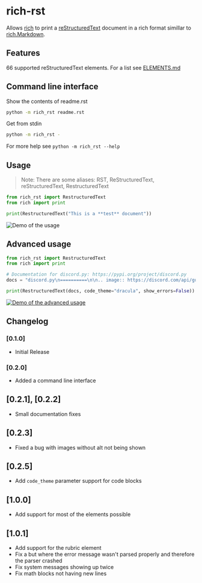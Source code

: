 # rich-rst

Allows [rich](https://rich.readthedocs.io/en/latest/introduction.html) to print a [reStructuredText](https://docutils.sourceforge.io/rst.html) document in a rich format simillar to [rich.Markdown](https://rich.readthedocs.io/en/latest/reference/markdown.html).

## Features

66 supported reStructuredText elements. For a list see [ELEMENTS.md](https://github.com/wasi-master/rich-rst/blob/main/ELEMENTS.md)

## Command line interface

Show the contents of readme.rst

```sh
python -m rich_rst readme.rst
```

Get from stdin

```sh
python -m rich_rst -
```

For more help see `python -m rich_rst --help`

## Usage

> Note: There are some aliases: RST, ReStructuredText, reStructuredText, RestructuredText

```python
from rich_rst import RestructuredText
from rich import print

print(RestructuredText("This is a **test** document"))
```

![Demo of the usage](https://i.imgur.com/Nz6tc25.png "Demo of the usage")

## Advanced usage

```python
from rich_rst import RestructuredText
from rich import print

# Documentation for discord.py: https://pypi.org/project/discord.py
docs = "discord.py\n==========\n\n.. image:: https://discord.com/api/guilds/336642139381301249/embed.png\n   :target: https://discord.gg/r3sSKJJ\n   :alt: Discord server invite\n.. image:: https://img.shields.io/pypi/v/discord.py.svg\n   :target: https://pypi.python.org/pypi/discord.py\n   :alt: PyPI version info\n.. image:: https://img.shields.io/pypi/pyversions/discord.py.svg\n   :target: https://pypi.python.org/pypi/discord.py\n   :alt: PyPI supported Python versions\n\nA modern, easy to use, feature-rich, and async ready API wrapper for Discord written in Python.\n\nKey Features\n-------------\n\n- Modern Pythonic API using ``async`` and ``await``.\n- Proper rate limit handling.\n- 100% coverage of the supported Discord API.\n- Optimised in both speed and memory.\n\nInstalling\n----------\n\n**Python 3.5.3 or higher is required**\n\nTo install the library without full voice support, you can just run the following command:\n\n.. code:: sh\n\n    # Linux/macOS\n    python3 -m pip install -U discord.py\n\n    # Windows\n    py -3 -m pip install -U discord.py\n\nOtherwise to get voice support you should run the following command:\n\n.. code:: sh\n\n    # Linux/macOS\n    python3 -m pip install -U \"discord.py[voice]\"\n\n    # Windows\n    py -3 -m pip install -U discord.py[voice]\n\n\nTo install the development version, do the following:\n\n.. code:: sh\n\n    $ git clone https://github.com/Rapptz/discord.py\n    $ cd discord.py\n    $ python3 -m pip install -U .[voice]\n\n\nOptional Packages\n~~~~~~~~~~~~~~~~~~\n\n* PyNaCl (for voice support)\n\nPlease note that on Linux installing voice you must install the following packages via your favourite package manager (e.g. ``apt``, ``dnf``, etc) before running the above commands:\n\n* libffi-dev (or ``libffi-devel`` on some systems)\n* python-dev (e.g. ``python3.6-dev`` for Python 3.6)\n\nQuick Example\n--------------\n\n.. code:: py\n\n    import discord\n\n    class MyClient(discord.Client):\n        async def on_ready(self):\n            print('Logged on as', self.user)\n\n        async def on_message(self, message):\n            # don't respond to ourselves\n            if message.author == self.user:\n                return\n\n            if message.content == 'ping':\n                await message.channel.send('pong')\n\n    client = MyClient()\n    client.run('token')\n\nBot Example\n~~~~~~~~~~~~~\n\n.. code:: py\n\n    import discord\n    from discord.ext import commands\n\n    bot = commands.Bot(command_prefix='>')\n\n    @bot.command()\n    async def ping(ctx):\n        await ctx.send('pong')\n\n    bot.run('token')\n\nYou can find more examples in the examples directory.\n\nLinks\n------\n\n- `Documentation <https://discordpy.readthedocs.io/en/latest/index.html>`_\n- `Official Discord Server <https://discord.gg/r3sSKJJ>`_\n- `Discord API <https://discord.gg/discord-api>`_\n\n\n"

print(RestructuredText(docs, code_theme="dracula", show_errors=False))
```

[![Demo of the advanced usage](https://i.imgur.com/MbtqM33.png "Demo of the advanced usage, truncated")](https://i.imgur.com/MbtqM33.png)

## Changelog

### [0.1.0]

- Initial Release

### [0.2.0]

- Added a command line interface

## [0.2.1], [0.2.2]

- Small documentation fixes

## [0.2.3]

- Fixed a bug with images without alt not being shown


## [0.2.5]

- Add `code_theme` parameter support for code blocks

## [1.0.0]

- Add support for most of the elements possible

## [1.0.1]

- Add support for the rubric element
- Fix a but where the error message wasn't parsed properly and therefore the parser crashed
- Fix system messages showing up twice
- Fix math blocks not having new lines
